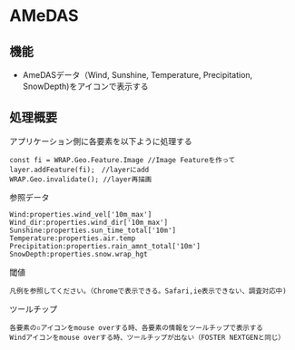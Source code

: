 # AMeDAS

## 機能

* AmeDASデータ（Wind, Sunshine, Temperature, Precipitation, SnowDepth)をアイコンで表示する

## 処理概要

アプリケーション側に各要素を以下ように処理する
```
const fi = WRAP.Geo.Feature.Image //Image Featureを作って
layer.addFeature(fi);　//layerにadd
WRAP.Geo.invalidate(); //layer再描画
```

参照データ
```
Wind:properties.wind_vel['10m_max']
Wind_dir:properties.wind_dir['10m_max']
Sunshine:properties.sun_time_total['10m']
Temperature:properties.air.temp
Precipitation:properties.rain_amnt_total['10m']
SnowDepth:properties.snow.wrap_hgt
```

閾値
```
凡例を参照してください。（Chromeで表示できる。Safari,ie表示できない、調査対応中)
```

ツールチップ
```
各要素の▫️アイコンをmouse overする時、各要素の情報をツールチップで表示する
Windアイコンをmouse overする時、ツールチップが出ない（FOSTER NEXTGENと同じ）
```


